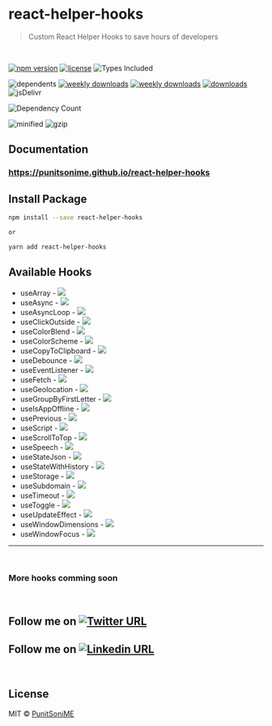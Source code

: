 # react-helper-hooks

> Custom React Helper Hooks to save hours of developers

<br />

[![npm version](https://badge.fury.io/js/react-helper-hooks.svg)][npm_url]
[![license](https://img.shields.io/npm/l/react-helper-hooks.svg)][npm_url]
![Types Included](https://badgen.net/npm/types/react-helper-hooks)

![dependents](https://badgen.net/npm/dependents/react-helper-hooks)
[![weekly downloads](https://badgen.net/npm/dw/react-helper-hooks)][npm_url]
[![weekly downloads](https://badgen.net/npm/dm/react-helper-hooks)][npm_url]
[![downloads](https://img.shields.io/npm/dt/react-helper-hooks.svg)][npm_url]
![jsDelivr](https://badgen.net/jsdelivr/hits/npm/react-helper-hooks)

![Dependency Count](https://badgen.net/bundlephobia/dependency-count/react-helper-hooks)

![minified](https://badgen.net/bundlephobia/min/react-helper-hooks)
![gzip](https://badgen.net/bundlephobia/minzip/react-helper-hooks)


[npm_url]: https://www.npmjs.org/package/react-helper-hooks

## Documentation

### https://punitsonime.github.io/react-helper-hooks


## Install Package

```bash
npm install --save react-helper-hooks

or

yarn add react-helper-hooks
```

## Available Hooks

- useArray - [![][documentation-demo]](https://punitsonime.github.io/react-helper-hooks/#useArray)
- useAsync - [![][documentation-demo]](https://punitsonime.github.io/react-helper-hooks/#useAsync)
- useAsyncLoop - [![][documentation-demo]](https://punitsonime.github.io/react-helper-hooks/#useAsyncLoop)
- useClickOutside - [![][documentation-demo]](https://punitsonime.github.io/react-helper-hooks/#useClickOutside)
- useColorBlend - [![][documentation-demo]](https://punitsonime.github.io/react-helper-hooks/#useColorBlend)
- useColorScheme - [![][documentation-demo]](https://punitsonime.github.io/react-helper-hooks/#useColorScheme)
- useCopyToClipboard - [![][documentation-demo]](https://punitsonime.github.io/react-helper-hooks/#useCopyToClipboard)
- useDebounce - [![][documentation-demo]](https://punitsonime.github.io/react-helper-hooks/#useDebounce)
- useEventListener - [![][documentation-demo]](https://punitsonime.github.io/react-helper-hooks/#useEventListener)
- useFetch - [![][documentation-demo]](https://punitsonime.github.io/react-helper-hooks/#useFetch)
- useGeolocation - [![][documentation-demo]](https://punitsonime.github.io/react-helper-hooks/#useGeolocation)
- useGroupByFirstLetter - [![][documentation-demo]](https://punitsonime.github.io/react-helper-hooks/#useGroupByFirstLetter)
- useIsAppOffline - [![][documentation-demo]](https://punitsonime.github.io/react-helper-hooks/#useIsAppOffline)
- usePrevious - [![][documentation-demo]](https://punitsonime.github.io/react-helper-hooks/#usePrevious)
- useScript - [![][documentation-demo]](https://punitsonime.github.io/react-helper-hooks/#useScript)
- useScrollToTop - [![][documentation-demo]](https://punitsonime.github.io/react-helper-hooks/#useScrollToTop)
- useSpeech - [![][documentation-demo]](https://punitsonime.github.io/react-helper-hooks/#useSpeech)
- useStateJson - [![][documentation-demo]](https://punitsonime.github.io/react-helper-hooks/#useStateJson)
- useStateWithHistory - [![][documentation-demo]](https://punitsonime.github.io/react-helper-hooks/#useStateWithHistory)
- useStorage - [![][documentation-demo]](https://punitsonime.github.io/react-helper-hooks/#useStorage)
- useSubdomain - [![][documentation-demo]](https://punitsonime.github.io/react-helper-hooks/#useSubdomain)
- useTimeout - [![][documentation-demo]](https://punitsonime.github.io/react-helper-hooks/#useTimeout)
- useToggle - [![][documentation-demo]](https://punitsonime.github.io/react-helper-hooks/#useToggle)
- useUpdateEffect - [![][documentation-demo]](https://punitsonime.github.io/react-helper-hooks/#useUpdateEffect)
- useWindowDimensions - [![][documentation-demo]](https://punitsonime.github.io/react-helper-hooks/#useWindowDimensions)
- useWindowFocus - [![][documentation-demo]](https://punitsonime.github.io/react-helper-hooks/#useWindowFocus)


-----------------------------

<br />

### More hooks comming soon


<br />

## Follow me on [![Twitter URL](https://img.shields.io/badge/X-000000?style=for-the-badge&logo=x&logoColor=white)](https://twitter.com/PunitSoniME)


## Follow me on [![Linkedin URL](https://img.shields.io/badge/LinkedIn-0077B5?style=for-the-badge&logo=linkedin&logoColor=white)](https://linkedin.com/in/PunitSoniME)

<br />

## License

MIT © [PunitSoniME](https://github.com/PunitSoniME)

[documentation-demo]: https://img.shields.io/badge/documentation-🚀-blue.svg
[documentation-url]: https://punitsonime.github.io/react-helper-hooks
